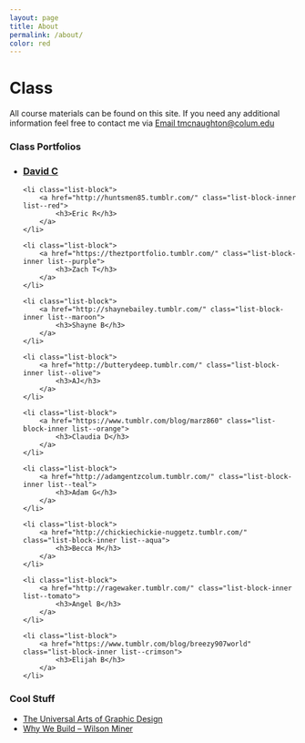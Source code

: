 ```yaml
---
layout: page
title: About
permalink: /about/
color: red
---
```


# Class
All course materials can be found on this site. If you need any additional information feel free to contact me via <a href="mailto:tmcnaughton@colum.edu">Email tmcnaughton@colum.edu</a>

### Class Portfolios
<ul class="large-block-grid-3 small-block-grid-1 list-grid">
	<li class="list-block">
		<a href="http://david-cortez.tumblr.com/" class="list-block-inner list--yellow">
			<h3>David C</h3>
		</a>
	</li>

	<li class="list-block">
		<a href="http://huntsmen85.tumblr.com/" class="list-block-inner list--red">
			<h3>Eric R</h3>
		</a>
	</li>

	<li class="list-block">
		<a href="https://theztportfolio.tumblr.com/" class="list-block-inner list--purple">
			<h3>Zach T</h3>
		</a>
	</li>

	<li class="list-block">
		<a href="http://shaynebailey.tumblr.com/" class="list-block-inner list--maroon">
			<h3>Shayne B</h3>
		</a>
	</li>

	<li class="list-block">
		<a href="http://butterydeep.tumblr.com/" class="list-block-inner list--olive">
			<h3>AJ</h3>
		</a>
	</li>

	<li class="list-block">
		<a href="https://www.tumblr.com/blog/marz860" class="list-block-inner list--orange">
			<h3>Claudia D</h3>
		</a>
	</li>

	<li class="list-block">
		<a href="http://adamgentzcolum.tumblr.com/" class="list-block-inner list--teal">
			<h3>Adam G</h3>
		</a>
	</li>

	<li class="list-block">
		<a href="http://chickiechickie-nuggetz.tumblr.com/" class="list-block-inner list--aqua">
			<h3>Becca M</h3>
		</a>
	</li>

	<li class="list-block">
		<a href="http://ragewaker.tumblr.com/" class="list-block-inner list--tomato">
			<h3>Angel B</h3>
		</a>
	</li>

	<li class="list-block">
		<a href="https://www.tumblr.com/blog/breezy907world" class="list-block-inner list--crimson">
			<h3>Elijah B</h3>
		</a>
	</li>


</ul>

### Cool Stuff
- [The Universal Arts of Graphic Design](https://www.youtube.com/watch?v=sTi5SNgxE3U)
- [Why We Build – Wilson Miner](http://vimeo.com/34017777)
